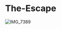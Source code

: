 # The-Escape
![IMG_7389](https://user-images.githubusercontent.com/94155642/212025225-153e227f-d01c-4cfe-aa40-6ced5e52dc42.jpg)
